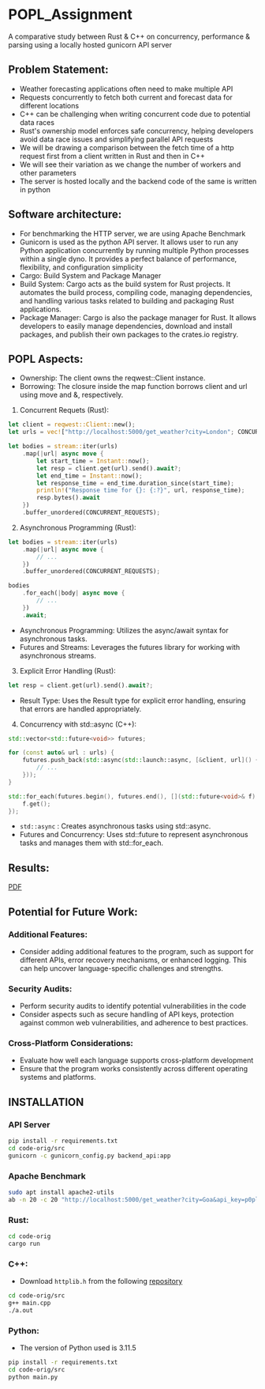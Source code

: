 # POPL_Assignment
A comparative study between Rust &amp; C++ on concurrency, performance &amp; parsing using a locally hosted gunicorn API server

## Problem Statement:
- Weather forecasting applications often need to make multiple API
- Requests concurrently to fetch both current and forecast data for different locations
- C++ can be challenging when writing concurrent code due to potential data races
- Rust's ownership model enforces safe concurrency, helping developers avoid data race issues and simplifying parallel API requests
- We will be drawing a comparison between the fetch time of a http request first from a client written in Rust and then in C++
- We will see their variation as we change the number of workers and other parameters
- The server is hosted locally and the backend code of the same is written in python


## Software architecture:
- For benchmarking the HTTP server, we are using Apache Benchmark
- Gunicorn is used as the python API server. It allows user to run any Python application concurrently by running multiple Python processes within a single dyno. It provides a perfect balance of performance, flexibility, and configuration simplicity
- Cargo: Build System and Package Manager
- Build System: Cargo acts as the build system for Rust projects. It automates the build process, compiling code, managing dependencies, and handling various tasks related to building and packaging Rust applications.
- Package Manager: Cargo is also the package manager for Rust. It allows developers to easily manage dependencies, download and install packages, and publish their own packages to the crates.io registry.


## POPL Aspects: 
- Ownership: The client owns the reqwest::Client instance.
- Borrowing: The closure inside the map function borrows client and url using move and &, respectively.

1. Concurrent Requets (Rust):
```rust
let client = reqwest::Client::new();
let urls = vec!["http://localhost:5000/get_weather?city=London"; CONCURRENT_REQUESTS];

let bodies = stream::iter(urls)
    .map(|url| async move {
        let start_time = Instant::now();
        let resp = client.get(url).send().await?;
        let end_time = Instant::now();
        let response_time = end_time.duration_since(start_time);
        println!("Response time for {}: {:?}", url, response_time);
        resp.bytes().await
    })
    .buffer_unordered(CONCURRENT_REQUESTS);
```

2. Asynchronous Programming (Rust):
```rust
let bodies = stream::iter(urls)
    .map(|url| async move {
        // ...
    })
    .buffer_unordered(CONCURRENT_REQUESTS);

bodies
    .for_each(|body| async move {
        // ...
    })
    .await;
```

- Asynchronous Programming: Utilizes the async/await syntax for asynchronous tasks.
- Futures and Streams: Leverages the futures library for working with asynchronous streams.

3. Explicit Error Handling (Rust):
```rust
let resp = client.get(url).send().await?;
```

- Result Type: Uses the Result type for explicit error handling, ensuring that errors are handled appropriately.

4. Concurrency with std::async (C++):
```cpp
std::vector<std::future<void>> futures;

for (const auto& url : urls) {
    futures.push_back(std::async(std::launch::async, [&client, url]() {
        // ...
    }));
}

std::for_each(futures.begin(), futures.end(), [](std::future<void>& f) {
    f.get();
});
```

- `std::async` : Creates asynchronous tasks using std::async.
- Futures and Concurrency: Uses std::future to represent asynchronous tasks and manages them with std::for_each.

## Results:
[PDF](./doc/Results.pdf)


## Potential for Future Work:

### Additional Features:
- Consider adding additional features to the program, such as support for different APIs, error recovery mechanisms, or enhanced logging. This can help uncover language-specific challenges and strengths.

### Security Audits:
- Perform security audits to identify potential vulnerabilities in the code
- Consider aspects such as secure handling of API keys, protection against common web vulnerabilities, and adherence to best practices.

### Cross-Platform Considerations:
- Evaluate how well each language supports cross-platform development
- Ensure that the program works consistently across different operating systems and platforms.


## INSTALLATION

### API Server
```bash
pip install -r requirements.txt
cd code-orig/src
gunicorn -c gunicorn_config.py backend_api:app
```

### Apache Benchmark
```bash
sudo apt install apache2-utils
ab -n 20 -c 20 "http://localhost:5000/get_weather?city=Goa&api_key=p0pl-15-fun"
```

### Rust:
```bash
cd code-orig
cargo run
```

### C++:
- Download `httplib.h` from the following [repository](https://github.com/yhirose/cpp-httplib)
```bash
cd code-orig/src
g++ main.cpp
./a.out
```

### Python:
- The version of Python used is 3.11.5
```bash
pip install -r requirements.txt
cd code-orig/src
python main.py
```